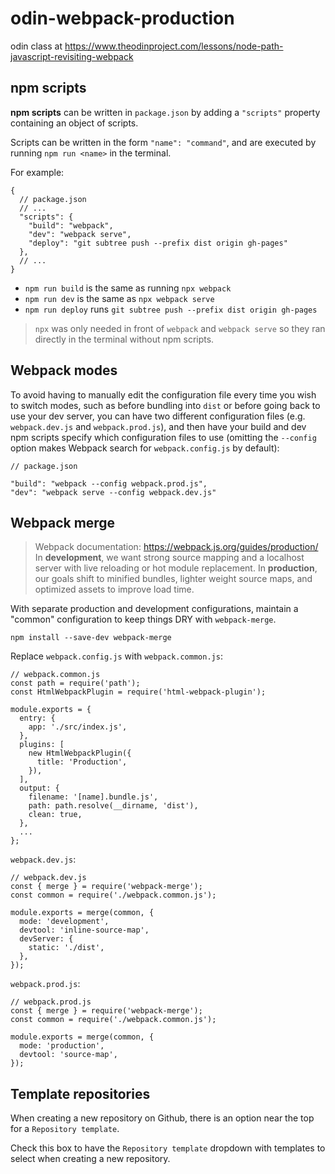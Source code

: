 # odin-webpack-production
odin class at 
https://www.theodinproject.com/lessons/node-path-javascript-revisiting-webpack

## npm scripts
**npm scripts** can be written in `package.json` by adding a `"scripts"` property containing an object of scripts.

Scripts can be written in the form `"name": "command"`, and are executed by running `npm run <name>` in the terminal. 

For example:
```
{
  // package.json
  // ...
  "scripts": {
    "build": "webpack",
    "dev": "webpack serve",
    "deploy": "git subtree push --prefix dist origin gh-pages"
  },
  // ...
}
```
- `npm run build` is the same as running `npx webpack`
- `npm run dev` is the same as `npx webpack serve`
- `npm run deploy` runs `git subtree push --prefix dist origin gh-pages`
> `npx` was only needed in front of `webpack` and `webpack serve` so they ran directly in the terminal without npm scripts.

## Webpack modes
To avoid having to manually edit the configuration file every time you wish to switch modes, such as before bundling into `dist` or before going back to use your dev server, you can have two different configuration files (e.g. `webpack.dev.js` and `webpack.prod.js`), and then have your build and dev npm scripts specify which configuration files to use (omitting the `--config` option makes Webpack search for `webpack.config.js` by default):
```
// package.json

"build": "webpack --config webpack.prod.js",
"dev": "webpack serve --config webpack.dev.js"

```
## Webpack merge
> Webpack documentation: https://webpack.js.org/guides/production/
In **development**, we want strong source mapping and a localhost server with live reloading or hot module replacement.
In **production**, our goals shift to minified bundles, lighter weight source maps, and optimized assets to improve load time.

With separate production and development configurations, maintain a "common" configuration to keep things DRY with `webpack-merge`.
```
npm install --save-dev webpack-merge
```
Replace `webpack.config.js` with `webpack.common.js`:
```
// webpack.common.js
const path = require('path');
const HtmlWebpackPlugin = require('html-webpack-plugin');

module.exports = {
  entry: {
    app: './src/index.js',
  },
  plugins: [
    new HtmlWebpackPlugin({
      title: 'Production',
    }),
  ],
  output: {
    filename: '[name].bundle.js',
    path: path.resolve(__dirname, 'dist'),
    clean: true,
  },
  ...
};
```
`webpack.dev.js`:
```
// webpack.dev.js
const { merge } = require('webpack-merge');
const common = require('./webpack.common.js');

module.exports = merge(common, {
  mode: 'development',
  devtool: 'inline-source-map',
  devServer: {
    static: './dist',
  },
});
```
`webpack.prod.js`:
```
// webpack.prod.js
const { merge } = require('webpack-merge');
const common = require('./webpack.common.js');

module.exports = merge(common, {
  mode: 'production',
  devtool: 'source-map',
});
```

## Template repositories
When creating a new repository on Github, there is an option near the top for a `Repository template`.

Check this box to have the `Repository template` dropdown with templates to select when creating a new repository.